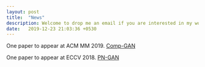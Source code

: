 ```yaml
---
layout: post
title:  "News"
description: Welcome to drop me an email if you are interested in my works!
date:   2019-12-23 21:03:36 +0530
---
```


One paper to appear at ACM MM 2019. 
<a href="https://dl.acm.org/citation.cfm?id=3351032" target="_blank">Comp-GAN</a>

One paper to appear at ECCV 2018.
<a href="http://openaccess.thecvf.com/content_ECCV_2018/html/Xuelin_Qian_Pose-Normalized_Image_Generation_ECCV_2018_paper.html" 
target="_blank">PN-GAN</a>